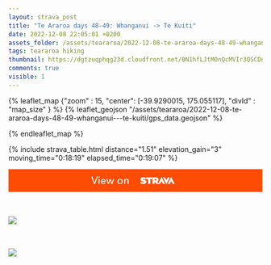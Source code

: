 ```yaml
---
layout: strava_post
title: "Te Araroa days 48-49: Whanganui -> Te Kuiti"
date: 2022-12-08 22:05:01 +0200
assets_folder: /assets/teararoa/2022-12-08-te-araroa-days-48-49-whanganui---te-kuiti
tags: teararoa hiking
thumbnail: https://dgtzuqphqg23d.cloudfront.net/0N1hfLJtMOnQcMVIr3QSCDnKz7H5QcihOGIkZ5G_KC8-1024x768.jpg
comments: true
visible: 1
---
```



{% leaflet_map {"zoom" : 15,
                  "center": [-39.9290015, 175.055117],
                 "divId" : "map_size" } %}
    {% leaflet_geojson "/assets/teararoa/2022-12-08-te-araroa-days-48-49-whanganui---te-kuiti/gps_data.geojson" %}

{% endleaflet_map %}





{% include strava_table.html distance="1.51" elevation_gain="3" moving_time="0:18:19" elapsed_time="0:19:07" %}

[![](/assets/strava.jpg)](https://www.strava.com/activities/8225493175)


<br />

![](https://dgtzuqphqg23d.cloudfront.net/0N1hfLJtMOnQcMVIr3QSCDnKz7H5QcihOGIkZ5G_KC8-1024x768.jpg)


<br />

![](https://dgtzuqphqg23d.cloudfront.net/_l2W6nHFAb68OBCakZ5ndHFmEBX7Z98Uqtd0TmWn5Yg-1024x768.jpg)

